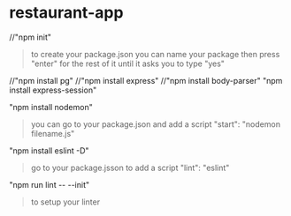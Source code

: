 # restaurant-app
//"npm init"
>to create your package.json
>you can name your package then press "enter" for the rest of it until it asks you to type "yes"

//"npm install pg"
//"npm install express"
//"npm install body-parser"
"npm install express-session"

"npm install nodemon"
>you can go to your package.json and add a script
    "start": "nodemon filename.js"

"npm install eslint -D"
>go to your package.jsson to add a script
    "lint": "eslint"

"npm run lint -- --init"
>to setup your linter
